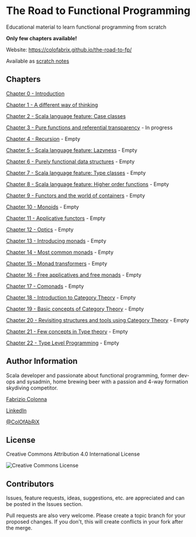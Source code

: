# The Road to Functional Programming

Educational material to learn functional programming from scratch

**Only few chapters available!**

Website: <https://colofabrix.github.io/the-road-to-fp/>

Available as [scratch notes](the_road_to_fp_notes.md)

## Chapters

[Chapter 0 - Introduction](00_introduction.md)

[Chapter 1 - A different way of thinking](01_different_way_of_thinking.md)

[Chapter 2 - Scala language feature: Case classes](02_case_classes.md)

[Chapter 3 - Pure functions and referential transparency](03_pure_functions.md) - In progress

[Chapter 4 - Recursion](04_recursion.md) - Empty

[Chapter 5 - Scala language feature: Lazyness](05_lazyness.md) - Empty

[Chapter 6 - Purely functional data structures](06_data_structures.md) - Empty

[Chapter 7 - Scala language feature: Type classes](07_type_classes.md) - Empty

[Chapter 8 - Scala language feature: Higher order functions](08_higher_order.md) - Empty

[Chapter 9 - Functors and the world of containers](09_functors.md) - Empty

[Chapter 10 - Monoids](10_monoids.md) - Empty

[Chapter 11 - Applicative functors](11_applicatives.md) - Empty

[Chapter 12 - Optics](12_optics.md) - Empty

[Chapter 13 - Introducing monads](13_introducing_monads.md) - Empty

[Chapter 14 - Most common monads](14_common_monads.md) - Empty

[Chapter 15 - Monad transformers](15_monad_transformers.md) - Empty

[Chapter 16 - Free applicatives and free monads](16_free_applicatives_monads.md) - Empty

[Chapter 17 - Comonads](17_comonads.md) - Empty

[Chapter 18 - Introduction to Category Theory](18_intro_category_theory.md) - Empty

[Chapter 19 - Basic concepts of Category Theory](19_basic_categories.md) - Empty

[Chapter 20 - Revisiting structures and tools using Category Theory](20_revisiting_with_cats.md) - Empty

[Chapter 21 - Few concepts in Type theory](21_type_theory_concepts.md) - Empty

[Chapter 22 - Type Level Programming](22_type_level_programming.md) - Empty

## Author Information

Scala developer and passionate about functional programming, former dev-ops and sysadmin, home
brewing beer with a passion and 4-way formation skydiving competitor.

[Fabrizio Colonna](mailto:colofabrix@tin.it)

[LinkedIn](https://www.linkedin.com/in/fabrizio-colonna-9a70406a/)

[@ColOfAbRiX](https://github.com/ColOfAbRiX)

## License

Creative Commons Attribution 4.0 International License

![Creative Commons License][CC-BY-4.0]

## Contributors

Issues, feature requests, ideas, suggestions, etc. are appreciated and can be posted in the Issues section.

Pull requests are also very welcome. Please create a topic branch for your proposed changes. If you
don't, this will create conflicts in your fork after the merge.

[CC-BY-4.0]: https://i.creativecommons.org/l/by/4.0/88x31.png "Creative Commons License"
